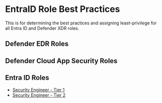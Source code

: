 # EntraID Role Best Practices
This is for determining the best practices and assigning least-privilege for all Entra ID and Defender XDR roles.


## Defender EDR Roles


## Defender Cloud App Security Roles


## Entra ID Roles
* [Security Engineer - Tier 1](https://github.com/CHAS-Health/EntraID-Role-Best-Practices/blob/e20dcf7b0eee8d6b48dc0704cc92dcfb005807cb/Security%20Engineer%20-%20Tier%201.md#)
* [Security Engineer - Tier 2](https://github.com/CHAS-Health/EntraID-Role-Best-Practices/blob/b7603e777eefb4983bcd673156e51f0c0e493c45/Security%20Engineer%20-%20Tier%202.md)
